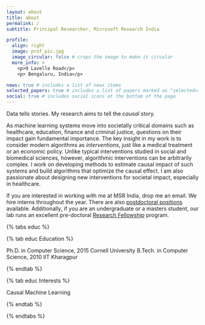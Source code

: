 ```yaml
---
layout: about
title: about
permalink: /
subtitle: Principal Researcher, Microsoft Research India

profile:
  align: right
  image: prof_pic.jpg
  image_circular: false # crops the image to make it circular
  more_info: >
    <p>9 Lavelle Road</p>
    <p> Bengaluru, India</p>

news: true # includes a list of news items
selected_papers: true # includes a list of papers marked as "selected={true}"
social: true # includes social icons at the bottom of the page
---
```


Data tells stories. My research aims to tell the _causal_ story.

As machine learning systems move into societally critical domains such as healthcare, education, finance and criminal justice, questions on their impact gain fundamental importance.
The key insight in my work is to consider modern algorithms as _interventions_, just like a medical treatment or an economic policy. Unlike typical interventions studied in social and biomedical sciences, however, algorithmic interventions can be arbitrarily complex. I work on developing methods to estimate causal impact of such systems and build algorithms that optimize the causal effect. I am also passionate about designing new interventions for societal impact, especially in healthcare.

If you are interested in working with me at MSR India, drop me an email. We hire interns throughout the year. There are also [postdoctoral positions](https://www.microsoft.com/en-us/research/msr-india-hiring/) available. Additionally,
if you are an undergraduate or a masters student, <!--you can additionally apply to the pre-doctoral [Research Fellowship](link-to-rf) program.-->
our lab runs an excellent pre-doctoral [Research Fellowship](https://www.microsoft.com/en-us/research/lab/microsoft-research-india/research-fellow-program/)
program.

{% tabs educ %}

{% tab educ Education %}

Ph.D. in Computer Science, 2015
Cornell University
B.Tech. in Computer Science, 2010
IIT Kharagpur

{% endtab %}

{% tab educ Interests %}

Causal Machine Learning

{% endtab %}

{% endtabs %}

